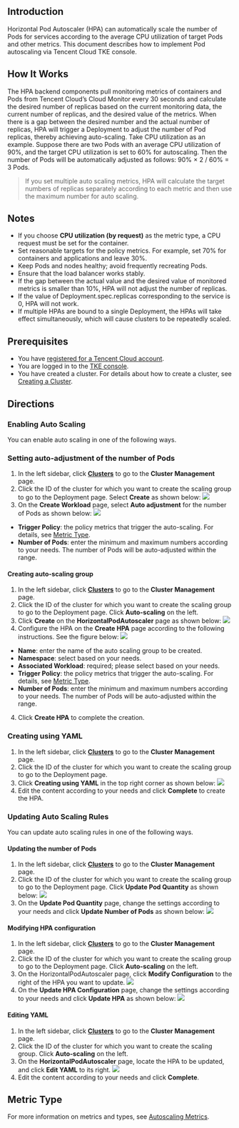 ## Introduction
Horizontal Pod Autoscaler (HPA) can automatically scale the number of Pods for services according to the average CPU utilization of target Pods and other metrics. This document describes how to implement Pod autoscaling via Tencent Cloud TKE console.

## How It Works
The HPA backend components pull monitoring metrics of containers and Pods from Tencent Cloud’s Cloud Monitor every 30 seconds and calculate the desired number of replicas based on the current monitoring data, the current number of replicas, and the desired value of the metrics. When there is a gap between the desired number and the actual number of replicas, HPA will trigger a Deployment to adjust the number of Pod replicas, thereby achieving auto-scaling.
Take CPU utilization as an example. Suppose there are two Pods with an average CPU utilization of 90%, and the target CPU utilization is set to 60% for autoscaling. Then the number of Pods will be automatically adjusted as follows: 90% × 2 / 60% = 3 Pods.
> If you set multiple auto scaling metrics, HPA will calculate the target numbers of replicas separately according to each metric and then use the maximum number for auto scaling.

## Notes
- If you choose **CPU utilization (by request)** as the metric type, a CPU request must be set for the container.
- Set reasonable targets for the policy metrics. For example, set 70% for containers and applications and leave 30%.
- Keep Pods and nodes healthy; avoid frequently recreating Pods.
- Ensure that the load balancer works stably.
- If the gap between the actual value and the desired value of monitored metrics is smaller than 10%, HPA will not adjust the number of replicas.
- If the value of Deployment.spec.replicas corresponding to the service is 0, HPA will not work.
- If multiple HPAs are bound to a single Deployment, the HPAs will take effect simultaneously, which will cause clusters to be repeatedly scaled.

## Prerequisites
- You have [registered for a Tencent Cloud account](https://cloud.tencent.com/register).
- You are logged in to the [TKE console](https://console.cloud.tencent.com/tke2).
- You have created a cluster. For details about how to create a cluster, see [Creating a Cluster](https://intl.cloud.tencent.com/document/product/457/30637).



## Directions

### Enabling Auto Scaling
You can enable auto scaling in one of the following ways.

### Setting auto-adjustment of the number of Pods
1. In the left sidebar, click **[Clusters](https://console.cloud.tencent.com/tke2/cluster)** to go to the **Cluster Management** page.
2. Click the ID of the cluster for which you want to create the scaling group to go to the Deployment page. Select **Create** as shown below:
![](https://main.qcloudimg.com/raw/c6d54e147a7b2e0e789781a9b743b30b.png)
3. On the **Create Workload** page, select **Auto adjustment** for the number of Pods as shown below:
![](https://main.qcloudimg.com/raw/3d7e13d6372ee8f5f657ce9f524c362a.png)
 - **Trigger Policy**: the policy metrics that trigger the auto-scaling. For details, see [Metric Type](#MetricType).
 - **Number of Pods**: enter the minimum and maximum numbers according to your needs. The number of Pods will be auto-adjusted within the range.

#### Creating auto-scaling group
1. In the left sidebar, click **[Clusters](https://console.cloud.tencent.com/tke2/cluster)** to go to the **Cluster Management** page.
2. Click the ID of the cluster for which you want to create the scaling group to go to the Deployment page. Click **Auto-scaling** on the left.
3. Click **Create** on the **HorizontalPodAutoscaler** page as shown below:
![](https://main.qcloudimg.com/raw/462b1796da9e8f8ccc45c33415fe6b61.png)
4. Configure the HPA on the **Create HPA** page according to the following instructions. See the figure below:
![](https://main.qcloudimg.com/raw/585e9028065458d53c303ef0ede1fed7.png)
 - **Name**: enter the name of the auto scaling group to be created.
 - **Namespace**: select based on your needs.
 - **Associated Workload**: required; please select based on your needs.
 - **Trigger Policy**: the policy metrics that trigger the auto-scaling. For details, see [Metric Type](#MetricType).
 - **Number of Pods**: enter the minimum and maximum numbers according to your needs. The number of Pods will be auto-adjusted within the range.
4. Click **Create HPA** to complete the creation.

### Creating using YAML
1. In the left sidebar, click **[Clusters](https://console.cloud.tencent.com/tke2/cluster)** to go to the **Cluster Management** page.
2. Click the ID of the cluster for which you want to create the scaling group to go to the Deployment page.
3. Click **Creating using YAML** in the top right corner as shown below:
![](https://main.qcloudimg.com/raw/1cb1fa4df085a3f6f76a789adbd058e0.png)
4. Edit the content according to your needs and click **Complete** to create the HPA. 


### Updating Auto Scaling Rules
You can update auto scaling rules in one of the following ways.

#### Updating the number of Pods
1. In the left sidebar, click **[Clusters](https://console.cloud.tencent.com/tke2/cluster)** to go to the **Cluster Management** page.
2. Click the ID of the cluster for which you want to create the scaling group to go to the Deployment page. Click **Update Pod Quantity** as shown below:
![](https://main.qcloudimg.com/raw/09d6825bb349718712d8b94843a96cf9.png)
3. On the **Update Pod Quantity** page, change the settings according to your needs and click **Update Number of Pods** as shown below:
![](https://main.qcloudimg.com/raw/2291d0a52e3cb84791b5b7657b629919.png)

#### Modifying HPA configuration
1. In the left sidebar, click **[Clusters](https://console.cloud.tencent.com/tke2/cluster)** to go to the **Cluster Management** page.
2. Click the ID of the cluster for which you want to create the scaling group to go to the Deployment page. Click **Auto-scaling** on the left.
3. On the HorizontalPodAutoscaler page, click **Modify Configuration** to the right of the HPA you want to update.
![](https://main.qcloudimg.com/raw/d0e498827dd05a95a095634411791a8b.png)
3. On the **Update HPA Configuration** page, change the settings according to your needs and click **Update HPA** as shown below:
![](https://main.qcloudimg.com/raw/47aa6413af8e046d4ccb053aa37856d6.png)

#### Editing YAML
1. In the left sidebar, click **[Clusters](https://console.cloud.tencent.com/tke2/cluster)** to go to the **Cluster Management** page.
2. Click the ID of the cluster for which you want to create the scaling group. Click **Auto-scaling** on the left.
3. On the **HorizontalPodAutoscaler** page, locate the HPA to be updated, and click **Edit YAML** to its right.
![](https://main.qcloudimg.com/raw/9eeec0fbf70fdc27f57fb5812b85e88c.png)
3. Edit the content according to your needs and click **Complete**.


<span id="MetricType"></span>
## Metric Type
For more information on metrics and types, see [Autoscaling Metrics](https://cloud.tencent.com/document/product/457/38929).
